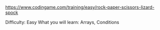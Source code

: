 https://www.codingame.com/training/easy/rock-paper-scissors-lizard-spock

Difficulty: Easy
What you will learn: Arrays, Conditions

